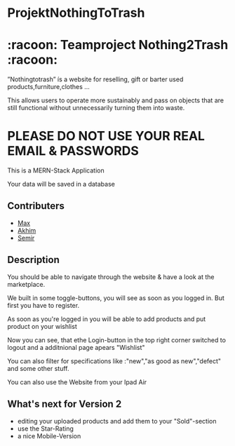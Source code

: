 # ProjektNothingToTrash

<h1> :racoon: Teamproject Nothing2Trash :racoon: </h1>
<p>”Nothingtotrash” ís a website for reselling, gift or barter used products,furniture,clothes ...</p>
<p>This allows users to operate more sustainably and pass on objects that are still functional without unnecessarily turning them into waste.</p>

<h1 color=red> PLEASE DO NOT USE YOUR REAL EMAIL & PASSWORDS</h1>
<p>This is a MERN-Stack Application</p>
<p>Your data will be saved in a database</p>

<h2>Contributers</h2>
<ul>
  <li><a href='https://github.com/MaxBePunkt'>Max</a></li>
  <li><a href='https://github.com/AkhimBari'>Akhim</a></li>
   <li><a href='https://github.com/Semko1010'>Semir</a></li>
 </ul>
 
 <h2>Description</h2>
 <p>You should be able to navigate through the website & have a look at the marketplace.</p>
 <p>We built in some toggle-buttons, you will see as soon as you logged in. But first you have to register.</p>
 <p>As soon as you're logged in you will be able to add products and put product on your wishlist </p>
 <p>Now you can see, that ethe Login-button in the top right corner switched to logout and a additnional page apears "Wishlist" </p>
 <p>You can also filter for specifications like :"new","as good as new","defect" and some other stuff.</p>
 <p> You can also use the Website from your Ipad Air </p>
 
 <h2>What's next for Version 2 </h2>
 <ul>
  <li>editing your uploaded products and add them to your "Sold"-section</li>
  <li>use the Star-Rating </li>
  <li>a nice Mobile-Version </li>
 </ul>
 
 

